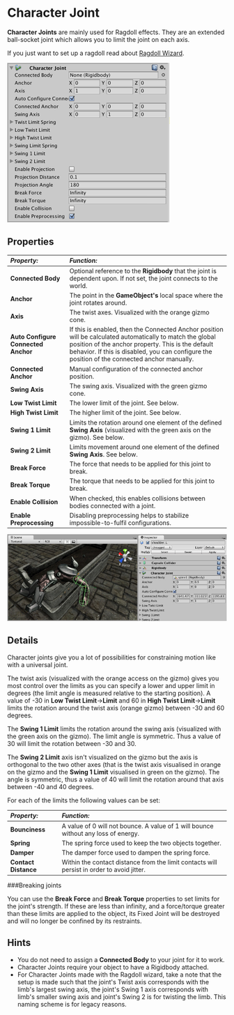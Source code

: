 Character Joint
===============


__Character Joints__ are mainly used for Ragdoll effects. They are an extended ball-socket joint which allows you to limit the joint on each axis.

If you just want to set up a ragdoll read about [Ragdoll Wizard](wizard-RagdollWizard).


![](../uploads/Main/Inspector-CharacterJoint.png) 


Properties
----------



|**_Property:_** |**_Function:_** |
|:---|:---|
|__Connected Body__ |Optional reference to the __Rigidbody__ that the joint is dependent upon. If not set, the joint connects to the world. |
|__Anchor__ |The point in the __GameObject's__ local space where the joint rotates around. |
|__Axis__ |The twist axes. Visualized with the orange gizmo cone. |
|__Auto Configure Connected Anchor__ |If this is enabled, then the Connected Anchor position will be calculated automatically to match the global position of the anchor property. This is the default behavior. If this is disabled, you can configure the position of the connected anchor manually.|
|__Connected Anchor__ |Manual configuration of the connected anchor position. |
|__Swing Axis__ |The swing axis. Visualized with the green gizmo cone. |
|__Low Twist Limit__ |The lower limit of the joint. See below. |
|__High Twist Limit__ |The higher limit of the joint. See below. |
|__Swing 1 Limit__ |Limits the rotation around one element of the defined __Swing Axis__ (visualized with the green axis on the gizmo). See below. |
|__Swing 2 Limit__ |Limits movement around one element of the defined __Swing Axis__. See below. |
|__Break Force__ |The force that needs to be applied for this joint to break. |
|__Break Torque__ |The torque that needs to be applied for this joint to break. |
|__Enable Collision__ |When checked, this enables collisions between bodies connected with a joint. |
|__Enable Preprocessing__ | Disabling preprocessing helps to stabilize impossible-to-fulfil configurations. |

![The Character Joint on a Ragdoll](../uploads/Main/CharacterJointWindow.jpg) 

Details
-------


Character joints give you a lot of possibilities for constraining motion like with a universal joint.

The twist axis (visualized with the orange access on the gizmo) gives you most control over the limits as you can specify a lower and upper limit in degrees (the limit angle is measured relative to the starting position). A value of -30 in __Low Twist Limit__-&gt;__Limit__ and 60 in __High Twist Limit__-&gt;__Limit__ limits the rotation around the twist axis (orange gizmo) between -30 and 60 degrees.

The __Swing 1 Limit__ limits the rotation around the swing axis (visualized with the green axis on the gizmo). The limit angle is symmetric. Thus a value of 30 will limit the rotation between -30 and 30.

The __Swing 2 Limit__ axis isn't visualized on the gizmo but the axis is orthogonal to the two other axes (that is the twist axis visualised in orange on the gizmo and the __Swing 1 Limit__ visualised in green on the gizmo).
The angle is symmetric, thus a value of 40 will limit the rotation around that axis between -40 and 40 degrees.

For each of the limits the following values can be set:


|**_Property:_** |**_Function:_** |
|:---|:---|
|__Bounciness__ | A value of 0 will not bounce. A value of 1 will bounce without any loss of energy.|
|__Spring__ | The spring force used to keep the two objects together.|
|__Damper__ | The damper force used to dampen the spring force.|
|__Contact Distance__ | Within the contact distance from the limit contacts will persist in order to avoid jitter.|


###Breaking joints

You can use the __Break Force__ and __Break Torque__ properties to set limits for the joint's strength. If these are less than infinity, and a force/torque greater than these limits are applied to the object, its Fixed Joint will be destroyed and will no longer be confined by its restraints.

Hints
-----


* You do not need to assign a __Connected Body__ to your joint for it to work.
* Character Joints require your object to have a Rigidbody attached.
* For Character Joints made with the Ragdoll wizard, take a note that the setup is made such that the joint's Twist axis corresponds with the limb's largest swing axis, the joint's Swing 1 axis corresponds with limb's smaller swing axis and joint's Swing 2 is for twisting the limb. This naming scheme is for legacy reasons.
